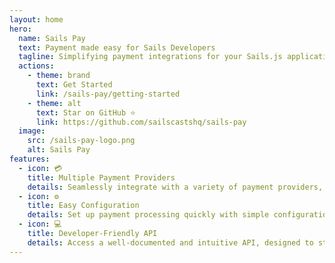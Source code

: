 ```yaml
---
layout: home
hero:
  name: Sails Pay
  text: Payment made easy for Sails Developers
  tagline: Simplifying payment integrations for your Sails.js applications.
  actions:
    - theme: brand
      text: Get Started
      link: /sails-pay/getting-started
    - theme: alt
      text: Star on GitHub ⭐️
      link: https://github.com/sailscastshq/sails-pay
  image:
    src: /sails-pay-logo.png
    alt: Sails Pay
features:
  - icon: 💳
    title: Multiple Payment Providers
    details: Seamlessly integrate with a variety of payment providers, including Lemon Squeezy, PayPal, Stripe, and more.
  - icon: ⚙️
    title: Easy Configuration
    details: Set up payment processing quickly with simple configuration options tailored for Sails.js developers.
  - icon: 💻
    title: Developer-Friendly API
    details: Access a well-documented and intuitive API, designed to streamline integration and customization.
---
```

